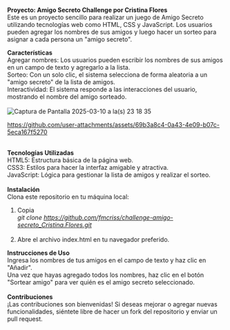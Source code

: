 <strong>Proyecto: Amigo Secreto Challenge por Cristina Flores</strong>
</br>Este es un proyecto sencillo para realizar un juego de Amigo Secreto utilizando tecnologías web como HTML, CSS y JavaScript. Los usuarios pueden agregar los nombres de sus amigos y luego hacer un sorteo para asignar a cada persona un "amigo secreto".

<strong>Características</strong></br>
Agregar nombres: Los usuarios pueden escribir los nombres de sus amigos en un campo de texto y agregarlo a la lista.</br>
Sorteo: Con un solo clic, el sistema selecciona de forma aleatoria a un "amigo secreto" de la lista de amigos.</br>
Interactividad: El sistema responde a las interacciones del usuario, mostrando el nombre del amigo sorteado.</br>
</br>
![Captura de Pantalla 2025-03-10 a la(s) 23 18 35](https://github.com/user-attachments/assets/9f0f2a7d-b03e-4b13-aa88-941cd88b40b5)
</br>


https://github.com/user-attachments/assets/69b3a8c4-0a43-4e09-b07c-5eca167f5270



</br>
<strong>Tecnologías Utilizadas</strong></br>
HTML5: Estructura básica de la página web.</br>
CSS3: Estilos para hacer la interfaz amigable y atractiva.</br>
JavaScript: Lógica para gestionar la lista de amigos y realizar el sorteo.</br>
</br>
<strong>Instalación</strong></br>
Clona este repositorio en tu máquina local:

1. Copia</br>
<i>git clone https://github.com/fmcriss/challenge-amigo-secreto_Cristina.Flores.git</i></br></br>
2. Abre el archivo index.html en tu navegador preferido.

<strong>Instrucciones de Uso</strong></br>
Ingresa los nombres de tus amigos en el campo de texto y haz clic en "Añadir".</br>
Una vez que hayas agregado todos los nombres, haz clic en el botón "Sortear amigo" para ver quién es el amigo secreto seleccionado.</br>
</br>
<strong>Contribuciones</strong></br>
¡Las contribuciones son bienvenidas! Si deseas mejorar o agregar nuevas funcionalidades, siéntete libre de hacer un fork del repositorio y enviar un pull request.
